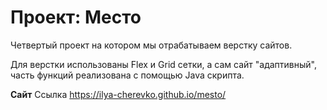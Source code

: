 # Проект: Место

Четвертый проект на котором мы отрабатываем верстку сайтов.

Для верстки использованы Flex и Grid сетки, а сам сайт "адаптивный", часть функций реализована с помощью Java скрипта.

**Сайт**
Ссылка https://ilya-cherevko.github.io/mesto/